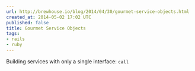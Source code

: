 ```yaml
---
url: http://brewhouse.io/blog/2014/04/30/gourmet-service-objects.html
created_at: 2014-05-02 17:02 UTC
published: false
title: Gourmet Service Objects
tags:
- rails
- ruby
---
```


Building services with only a single interface: `call`
